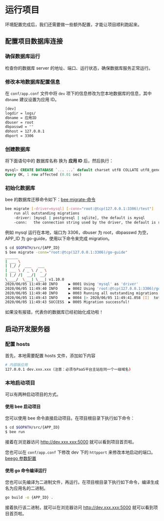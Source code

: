 # 运行项目

环境配置完成后，我们还需要做一些额外配置，才能让项目顺利跑起来。

## 配置项目数据库连接

### 确保数据库运行

检查你的数据库 server 的地址、端口、运行状态，确保数据库服务正常运行。

### 修改本地数据库配置信息

在 `conf/app.conf` 文件中将 `dev` 项下的信息修改为您本地数据库的信息，其中 `dbname` 建议设置为应用 ID。

```bash
[dev]
logdir = logs/
dbname = 应用ID
dbuser = root
dbpasswd = ""
dbhost = 127.0.0.1
dbport = 3306
```

### 创建数据库

将下面语句中的 数据库名称 换为 **应用 ID** 后，然后执行：

```sql
mysql> CREATE DATABASE `... ...` default charset utf8 COLLATE utf8_general_ci;
Query OK, 1 row affected (0.01 sec)
```

### 初始化数据库

bee 的数据库迁移命令如下：[bee migrate-命令](https://beego.gocn.vip/beego/zh/developing/bee/#bee-%E5%B7%A5%E5%85%B7%E5%91%BD%E4%BB%A4%E8%AF%A6%E8%A7%A3) 

```bash
bee migrate [-driver=mysql] [-conn="root:@tcp(127.0.0.1:3306)/test"]
    run all outstanding migrations
    -driver: [mysql | postgresql | sqlite], the default is mysql
    -conn:   the connection string used by the driver, the default is root:@tcp(127.0.0.1:3306)/test
```

例如 mysql 运行在本地，端口为 3306，dbuser 为 root，dbpasswd 为空，APP_ID 为 go-guide，使用以下命令来完成 migration。

```bash
$ cd $GOPATH/src/{APP_ID}
$ bee migrate -conn="root:@tcp(127.0.0.1:3306)/go-guide"
______
| ___ \
| |_/ /  ___   ___
| ___ \ / _ \ / _ \
| |_/ /|  __/|  __/
\____/  \___| \___| v1.10.0
2020/06/05 11:49:40 INFO     ▶ 0001 Using 'mysql' as 'driver'
2020/06/05 11:49:40 INFO     ▶ 0002 Using 'root:@tcp(127.0.0.1:3306)/go-guide' as 'conn'
2020/06/05 11:49:40 INFO     ▶ 0003 Running all outstanding migrations
2020/06/05 11:49:43 INFO     ▶ 0004 |> 2020/06/05 11:49:41.058 [I]  total success upgrade: 0  migration
2020/06/05 11:49:43 SUCCESS  ▶ 0005 Migration successful!
```

如果没有报错，代表你的数据库已经初始化成功啦！


## 启动开发服务器

### 配置 hosts

首先，本地需要配置 hosts 文件，添加如下内容

```bash
# 内部版应用
127.0.0.1 dev.xxx.xxx（注意：必须与PaaS平台主站在同一个一级域名)
```

### 本地启动项目

可以有两种启动项目的方式。

#### 使用 bee 启动项目

您可以使用 bee 命令直接启动项目。在项目根目录下执行如下命令：

```bash
$ cd $GOPATH/src/{APP_ID}
$ bee run
```

接着在浏览器访问 http://dev.xxx.xxx:5000 就可以看到项目首页啦。

您也可以在 `conf/app.conf` 下修改 dev 下的 `httpport` 来修改本地启动的端口。[beego 参数配置](https://beego.gocn.vip/beego/zh/developing/)

#### 使用 go 命令编译运行

您也可以先编译为二进制文件，再运行。在项目根目录下执行如下命令，编译生成名为应用名的二进制。

```bash
go build -o {APP_ID} .
```

接着执行该二进制，就可以在浏览器访问 http://dev.xxx.xxx:5000 就可以看到项目首页啦。
